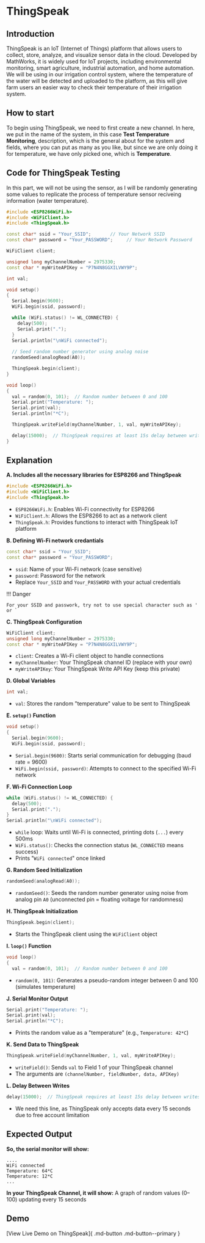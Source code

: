 # ThingSpeak

## Introduction
ThingSpeak is an IoT (Internet of Things) platform that allows users to collect, store, analyze, and visualize sensor data in the cloud. Developed by MathWorks, it is widely used for IoT projects, including environmental monitoring, smart agriculture, industrial automation, and home automation. We will be using in our irrigation control system, where the temperature of the water will be detected and uploaded to the platform, as this will give farm users an easier way to check their temperature of their irrigation system. 

## How to start
To begin using ThingSpeak, we need to first create a new channel. In here, we put in the name of the system, in this case **Test Temperature Monitoring**, description, which is the general about for the system and fields, where you can put as many as you like, but since we are only doing it for temperature, we have only picked one, which is **Temperature**. 

## Code for ThingSpeak Testing
In this part, we will not be using the sensor, as I will be randomly generating some values to replicate the process of temperature sensor reciveing information (water temperature).

```cpp
#include <ESP8266WiFi.h>
#include <WiFiClient.h>
#include <ThingSpeak.h>

const char* ssid = "Your_SSID";       // Your Network SSID
const char* password = "Your_PASSWORD";     // Your Network Password

WiFiClient client;

unsigned long myChannelNumber = 2975330; 
const char * myWriteAPIKey = "P7N4N8GGXILVWY9P"; 

int val;

void setup()
{
  Serial.begin(9600);
  WiFi.begin(ssid, password);

  while (WiFi.status() != WL_CONNECTED) {
    delay(500);
    Serial.print(".");
  }
  Serial.println("\nWiFi connected");
  
  // Seed random number generator using analog noise
  randomSeed(analogRead(A0));

  ThingSpeak.begin(client);
}

void loop()
{
  val = random(0, 101);  // Random number between 0 and 100
  Serial.print("Temperature: ");
  Serial.print(val);
  Serial.println("*C");

  ThingSpeak.writeField(myChannelNumber, 1, val, myWriteAPIKey);

  delay(15000);  // ThingSpeak requires at least 15s delay between writes
}
```

## Explanation 

**A. Includes all the necessary libraries for ESP8266 and ThingSpeak**

```cpp
#include <ESP8266WiFi.h>
#include <WiFiClient.h>
#include <ThingSpeak.h>
```

  - ```ESP8266WiFi.h```: Enables Wi-Fi connectivity for ESP8266
  - ```WiFiClient.h```: Allows the ESP8266 to act as a network client
  - ```ThingSpeak.h```: Provides functions to interact with ThingSpeak IoT platform

**B. Defining Wi-Fi network credantials**

```cpp
const char* ssid = "Your_SSID";
const char* password = "Your_PASSWORD";
```

  - ```ssid```: Name of your Wi-Fi network (case sensitive)
  - ```password```: Password for the network
  - Replace ```Your_SSID``` and ```Your_PASSWORD``` with your actual credentials

!!! Danger 

    For your SSID and passwork, try not to use special character such as ' or ` 

**C. ThingSpeak Configuration**

```cpp
WiFiClient client;
unsigned long myChannelNumber = 2975330; 
const char * myWriteAPIKey = "P7N4N8GGXILVWY9P";
```

  - ```client```: Creates a Wi-Fi client object to handle connections
  - ```myChannelNumber```: Your ThingSpeak channel ID (replace with your own)
  - ```myWriteAPIKey```: Your ThingSpeak Write API Key (keep this private)

**D. Global Variables**

```cpp
int val;
```

  - ```val```: Stores the random "temperature" value to be sent to ThingSpeak

**E. ```setup()``` Function**

```cpp
void setup()
{
  Serial.begin(9600);
  WiFi.begin(ssid, password);
```

  - ```Serial.begin(9600)```: Starts serial communication for debugging (baud rate = 9600)
  - ```WiFi.begin(ssid, password)```: Attempts to connect to the specified Wi-Fi network

**F. Wi-Fi Connection Loop**

```cpp
while (WiFi.status() != WL_CONNECTED) {
  delay(500);
  Serial.print(".");
}
Serial.println("\nWiFi connected");
```

  - ```while``` loop: Waits until Wi-Fi is connected, printing dots (```...```) every 500ms
  - ```WiFi.status()```: Checks the connection status (```WL_CONNECTED``` means success)
  - Prints "```WiFi connected```" once linked

**G. Random Seed Initialization**

```cpp
randomSeed(analogRead(A0));
```

  - ```randomSeed()```: Seeds the random number generator using noise from analog pin ```A0``` (unconnected pin = floating voltage for randomness)

**H. ThingSpeak Initialization**

```cpp
ThingSpeak.begin(client);
```

  - Starts the ThingSpeak client using the ```WiFiClient``` object

**I. ```loop()``` Function**

```cpp
void loop()
{
  val = random(0, 101);  // Random number between 0 and 100
```

  - ```random(0, 101)```: Generates a pseudo-random integer between 0 and 100 (simulates temperature)

**J. Serial Monitor Output**

```cpp
Serial.print("Temperature: ");
Serial.print(val);
Serial.println("*C");
```

  - Prints the random value as a "temperature" (e.g., ```Temperature: 42*C```)

**K. Send Data to ThingSpeak**

```cpp
ThingSpeak.writeField(myChannelNumber, 1, val, myWriteAPIKey);
```

  - ```writeField()```: Sends ```val``` to Field 1 of your ThingSpeak channel
  - The arguments are ```(channelNumber, fieldNumber, data, APIKey)```

**L. Delay Between Writes**

```cpp
delay(15000);  // ThingSpeak requires at least 15s delay between writes
```

  - We need this line, as ThingSpeak only accepts data every 15 seconds due to free account limitation 

## Expected Output

**So, the serial monitor will show:**

```
....
WiFi connected
Temperature: 64*C
Temperature: 12*C
...
```

**In your ThingSpeak Channel, it will show:**
A graph of random values (0–100) updating every 15 seconds


## Demo

[View Live Demo on ThingSpeak]{ .md-button .md-button--primary }
  












